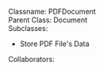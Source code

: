 Classname: PDFDocument  
Parent Class: Document  
Subclasses:  
  
- Store PDF File's Data
  
Collaborators:  
